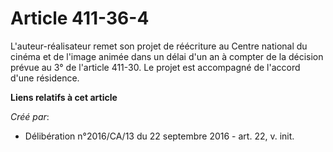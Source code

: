 # Article 411-36-4

L'auteur-réalisateur remet son projet de réécriture au Centre national  du cinéma et de l'image animée dans un délai d'un an
à compter de la  décision prévue au 3° de l'article 411-30. Le projet est accompagné de  l'accord d'une résidence.

**Liens relatifs à cet article**

_Créé par_:

  - Délibération n°2016/CA/13 du 22 septembre 2016 - art. 22, v. init.
